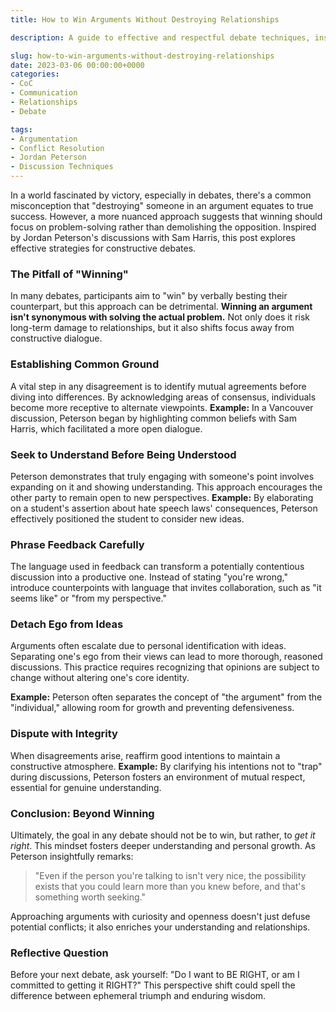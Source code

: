 ```yaml
---
title: How to Win Arguments Without Destroying Relationships

description: A guide to effective and respectful debate techniques, inspired by the discussions of Jordan Peterson.

slug: how-to-win-arguments-without-destroying-relationships
date: 2023-03-06 00:00:00+0000
categories:
- CoC
- Communication
- Relationships
- Debate

tags:
- Argumentation
- Conflict Resolution
- Jordan Peterson
- Discussion Techniques
---
```


In a world fascinated by victory, especially in debates, there's a common misconception that "destroying" someone in an argument equates to true success. However, a more nuanced approach suggests that winning should focus on problem-solving rather than demolishing the opposition. Inspired by Jordan Peterson's discussions with Sam Harris, this post explores effective strategies for constructive debates.

### The Pitfall of "Winning"

In many debates, participants aim to "win" by verbally besting their counterpart, but this approach can be detrimental. **Winning an argument isn't synonymous with solving the actual problem.** Not only does it risk long-term damage to relationships, but it also shifts focus away from constructive dialogue.

### Establishing Common Ground

A vital step in any disagreement is to identify mutual agreements before diving into differences. By acknowledging areas of consensus, individuals become more receptive to alternate viewpoints. **Example:** In a Vancouver discussion, Peterson began by highlighting common beliefs with Sam Harris, which facilitated a more open dialogue.

### Seek to Understand Before Being Understood

Peterson demonstrates that truly engaging with someone's point involves expanding on it and showing understanding. This approach encourages the other party to remain open to new perspectives. **Example:** By elaborating on a student's assertion about hate speech laws' consequences, Peterson effectively positioned the student to consider new ideas.

### Phrase Feedback Carefully

The language used in feedback can transform a potentially contentious discussion into a productive one. Instead of stating "you're wrong," introduce counterpoints with language that invites collaboration, such as "it seems like" or "from my perspective."

### Detach Ego from Ideas

Arguments often escalate due to personal identification with ideas. Separating one's ego from their views can lead to more thorough, reasoned discussions. This practice requires recognizing that opinions are subject to change without altering one's core identity.

**Example:** Peterson often separates the concept of "the argument" from the "individual," allowing room for growth and preventing defensiveness.

### Dispute with Integrity

When disagreements arise, reaffirm good intentions to maintain a constructive atmosphere. **Example:** By clarifying his intentions not to "trap" during discussions, Peterson fosters an environment of mutual respect, essential for genuine understanding.

### Conclusion: Beyond Winning

Ultimately, the goal in any debate should not be to win, but rather, to *get it right*. This mindset fosters deeper understanding and personal growth. As Peterson insightfully remarks:

> "Even if the person you're talking to isn't very nice, the possibility exists that you could learn more than you knew before, and that's something worth seeking."

Approaching arguments with curiosity and openness doesn't just defuse potential conflicts; it also enriches your understanding and relationships.

### Reflective Question

Before your next debate, ask yourself: "Do I want to BE RIGHT, or am I committed to getting it RIGHT?" This perspective shift could spell the difference between ephemeral triumph and enduring wisdom.
